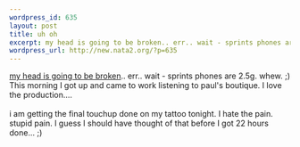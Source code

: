 ```yaml
--- 
wordpress_id: 635
layout: post
title: uh oh
excerpt: my head is going to be broken.. err.. wait - sprints phones are 2.5g. whew. ;) This morning I got up and came to work listening to paul's boutique. I love the production....i am getting the final touchup done on my tattoo tonight. I hate the pain. stupid pain. I guess I should have thought of that before I got 22 hou...
wordpress_url: http://new.nata2.org/?p=635
---
```

<a href="http://www.wired.com/news/wireless/0,1382,60641,00.html">my head is going to be broken</a>.. err.. wait - sprints phones are 2.5g. whew. ;) This morning I got up and came to work listening to paul's boutique. I love the production....<br/><br/>i am getting the final touchup done on my tattoo tonight. I hate the pain. stupid pain. I guess I should have thought of that before I got 22 hours done... ;)
